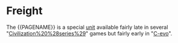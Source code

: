 # Freight

The {{PAGENAME}} is a special [unit](unit) available fairly late in several "[Civilization%20%28series%29](Civilization)" games but fairly early in "[C-evo](C-evo)".